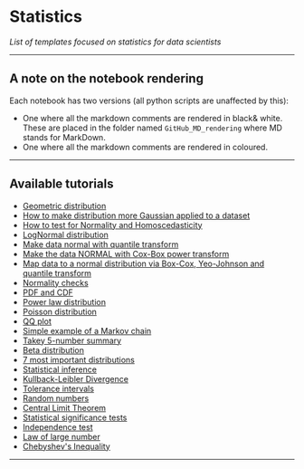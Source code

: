 # Statistics
*List of templates focused on statistics for data scientists*
***

## A note on the notebook rendering
Each notebook has two versions (all python scripts are unaffected by this):
- One where all the markdown comments are rendered in black& white. These are placed in the folder named `GitHub_MD_rendering` where MD stands for MarkDown.
- One where all the markdown comments are rendered in coloured.
***

## Available tutorials
- [Geometric distribution]()
- [How to make distribution more Gaussian applied to a dataset]()
- [How to test for Normality and Homoscedasticity]()
- [LogNormal distribution]()
- [Make data normal with quantile transform]()
- [Make the data NORMAL with Cox-Box power transform]()
- [Map data to a normal distribution via Box-Cox, Yeo-Johnson and quantile transform]()
- [Normality checks]()
- [PDF and CDF]()
- [Power law distribution]()
- [Poisson distribution]()
- [QQ plot]()
- [Simple example of a Markov chain]()
- [Takey 5-number summary](https://github.com/kyaiooiayk/Statistics-Probability-Notes/blob/main/tutorials/GitHub_MD_rendering/Takey%205-number%20summary.ipynb)
- [Beta distribution]()
- [7 most important distributions]()
- [Statistical inference]()
- [Kullback-Leibler Divergence]()
- [Tolerance intervals]()
- [Random numbers]()
- [Central Limit Theorem]()
- [Statistical significance tests]()
- [Independence test]()
- [Law of large number]()
- [Chebyshev's Inequality]()
***
